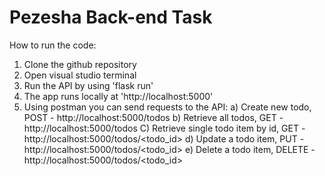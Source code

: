 # Pezesha Back-end Task 
How to run the code:
1) Clone the github repository
2) Open visual studio terminal
3) Run the API by using 'flask run'
4) The app runs locally at 'http://localhost:5000'
5) Using postman you can send requests to the API:
   a) Create new todo, POST - http://localhost:5000/todos
   b) Retrieve all todos, GET - http://localhost:5000/todos
   C) Retrieve single todo item by id, GET - http://localhost:5000/todos/<todo_id>
   d) Update a todo item, PUT - http://localhost:5000/todos/<todo_id>
   e) Delete a todo item, DELETE - http://localhost:5000/todos/<todo_id>

 
